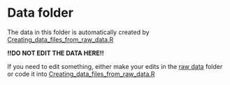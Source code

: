 # Data folder
The data in this folder is automatically created by
[Creating_data_files_from_raw_data.R](https://github.com/SCBI-ForestGEO/SCBI-ForestGEO-Data_private/blob/master/SCBI_mortality/R_script/Creating_data_files_from_raw_data.R)

**!!DO NOT EDIT THE DATA HERE!!**

If you need to edit something, either make your edits in the [raw data](https://github.com/SCBI-ForestGEO/SCBI-ForestGEO-Data_private/tree/master/SCBI_mortality/raw%20data) folder
or code it into [Creating_data_files_from_raw_data.R](https://github.com/SCBI-ForestGEO/SCBI-ForestGEO-Data_private/blob/master/SCBI_mortality/R_script/Creating_data_files_from_raw_data.R)
